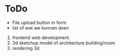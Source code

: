 
# ToDo

- File upload button in form 
- list of wat we kunnen doen
1. frontend web development
2. 3d sketchup model of architecture building/room
3. rendering 3d



